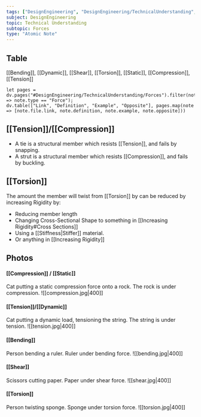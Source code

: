 ```yaml
---
tags: ["DesignEngineering", "DesignEngineering/TechnicalUnderstanding", "DesignEngineering/TechnicalUnderstanding/Forces"]
subject: DesignEngineering
topic: Technical Understanding
subtopic: Forces
type: "Atomic Note"
---
```


## Table

[[Bending]], [[Dynamic]], [[Shear]], [[Torsion]], [[Static]], [[Compression]], [[Tension]]

```dataviewjs
let pages = dv.pages("#DesignEngineering/TechnicalUnderstanding/Forces").filter(note => note.type == "Force");
dv.table(["Link", "Definition", "Example", "Opposite"], pages.map(note => [note.file.link, note.definition, note.example, note.opposite]))
```

## [[Tension]]/[[Compression]]
 - A tie is a structural member which resists [[Tension]], and fails by snapping.
 - A strut is a structural member which resists [[Compression]], and fails by buckling.

## [[Torsion]]
The amount the member will twist from [[Torsion]] by can be reduced by increasing Rigidity by:
 - Reducing member length
 - Changing Cross-Sectional Shape to something in [[Increasing Rigidity#Cross Sections]]
 - Using a [[Stiffness|Stiffer]] material.
 - Or anything in [[Increasing Rigidity]]


## Photos
#### [[Compression]] / [[Static]]
Cat putting a static compression force onto a rock. The rock is under compression.
![[compression.jpg|400]]

#### [[Tension]]/[[Dynamic]]
Cat putting a dynamic load, tensioning the string. The string is under tension.
![[tension.jpg|400]]

#### [[Bending]]
Person bending a ruler. Ruler under bending force.
![[bending.jpg|400]]

#### [[Shear]]
Scissors cutting paper. Paper under shear force.
![[shear.jpg|400]]

#### [[Torsion]]
Person twisting sponge. Sponge under torsion force.
![[torsion.jpg|400]]